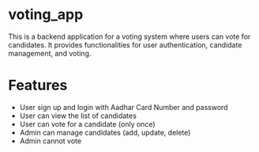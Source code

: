# voting_app
This is a backend application for a voting system where users can vote for candidates. It provides functionalities for user authentication, candidate management, and voting.
# Features
* User sign up and login with Aadhar Card Number and password
* User can view the list of candidates
* User can vote for a candidate (only once)
* Admin can manage candidates (add, update, delete)
* Admin cannot vote
